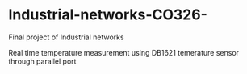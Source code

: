 # Industrial-networks-CO326-

Final project of Industrial networks

Real time temperature measurement using DB1621 temerature sensor through parallel port
